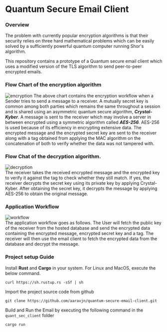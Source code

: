 # Quantum Secure Email Client

### Overview
The problem with currently popular encryption algorithms is that their security relies on three hard mathematical problems which can be easily solved by a sufficiently powerful quantum computer running Shor's algorithm.<br>

This repository contains a prototype of a Quantum secure email client which uses a modified version of the TLS algorithm to send peer-to-peer encrypted emails.<br>

### Flow Chart of the encryption algorithm
![encryption](https://github.com/aaravjn/quantum-secure-email-client/assets/73699304/5b88d2ef-de78-4fdd-a14e-8363ab02c722)
The above chart contains the encryption workflow when a Sender tries to send a message to a receiver. A mutually secret key is common among both parties which remains the same throughout a session and is shared using an asymmetric quantum secure algorithm, <strong>*Crystal-Kyber*</strong>. A message is sent to the receiver which may involve a server in between encrypted using a symmetric algorithm called <strong>*AES-256*</strong>. AES-256 is used because of its efficiency in encrypting extensive data. The encrypted message and the encrypted secret key are sent to the receiver along with a tag obtained from applying the MAC algorithm on the concatenation of both to verify whether the data was not tampered with.


### Flow Chat of the decryption algorithm.
![decryption](https://github.com/aaravjn/quantum-secure-email-client/assets/73699304/536bc67b-ae10-44cd-a897-d3bf85317d0b) <br>
The receiver takes the received encrypted message and the encrypted key to verify it against the tag to check whether they still match. If yes, the receiver decrypts the secret key using its private key by applying Crystal-Kyber. After obtaining the secret key, it decrypts the message by applying AES-256 to obtain the original message.

### Application Workflow
![workflow](https://github.com/aaravjn/quantum-secure-email-client/assets/73699304/bd474c11-f5b2-48f2-bbdf-732d9efe279d) <br>
The application workflow goes as follows. The User will fetch the public key of the receiver from the hosted database and send the encrypted data containing the encrypted message, encrypted secret key and a tag. The receiver will then use the email client to fetch the encrypted data from the database and decrypt the message.


### Project setup Guide
Install <strong>Rust</strong> and <strong>Cargo</strong> in your system. For Linux and MacOS, execute the below command. <br>
```
curl https://sh.rustup.rs -sSf | sh
```

Import the project source code from github
```
git clone https://github.com/aaravjn/quantum-secure-email-client.git
```

Build and Run the Email by executing the following command in the `quant_sec_client` folder
```
cargo run
``` 